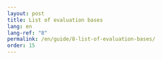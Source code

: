 ```yaml
---
layout: post
title: List of evaluation bases
lang: en
lang-ref: "8"
permalink: /en/guide/8-list-of-evaluation-bases/
order: 15
---
```

